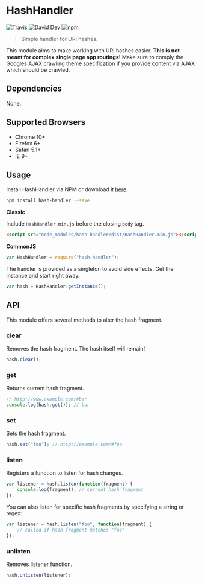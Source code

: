 # HashHandler

[![Travis](https://img.shields.io/travis/lgraubner/hash-handler.svg)](https://travis-ci.org/lgraubner/hash-handler) [![David Dev](https://img.shields.io/david/dev/lgraubner/hash-handler.svg)](https://david-dm.org/lgraubner/hash-handler#info=devDependencies) [![npm](https://img.shields.io/npm/v/hash-handler.svg)](https://www.npmjs.com/package/hash-handler)

> Simple handler for URI hashes.

This module aims to make working with URI hashes easier. **This is not meant for complex single page app routings!** Make sure to comply the Googles AJAX crawling theme  [specification](https://developers.google.com/webmasters/ajax-crawling/docs/specification) if you provide content via AJAX which should be crawled.

## Dependencies

None.

## Supported Browsers

* Chrome 10+
* Firefox 6+
* Safari 5.1+
* IE 9+

## Usage

Install HashHandler via NPM or download it [here](https://raw.githubusercontent.com/lgraubner/hash-handler/master/dist/HashHandler.min.js).

```Bash
npm install hash-handler --save
```

**Classic**

Include `HashHandler.min.js` before the closing `body` tag.

```HTML
<script src="node_modules/hash-handler/dist/HashHandler.min.js"></script>
```

**CommonJS**

```JavaScript
var HashHandler = require("hash-handler");
```

The handler is provided as a singleton to avoid side effects. Get the instance and start right away.

```JavaScript
var hash = HashHandler.getInstance();
```

## API

This module offers several methods to alter the hash fragment.

### clear

Removes the hash fragment. The hash itself will remain!

```JavaScript
hash.clear();
```

### get

Returns current hash fragment.

```JavaScript
// http://www.example.com/#bar
console.log(hash.get()); // bar
```

### set

Sets the hash fragment.

```JavaScript
hash.set("foo"); // http://example.com/#foo
```

### listen

Registers a function to listen for hash changes.

```JavaScript
var listener = hash.listen(function(fragment) {
    console.log(fragment); // current hash fragment
});
```

You can also listen for specific hash fragments by specifying a string or regex:

```JavaScript
var listener = hash.listen("foo", function(fragment) {
    // called if hash fragment matches "foo"
});
```

### unlisten

Removes listener function.

```JavaScript
hash.unlisten(listener);
```
